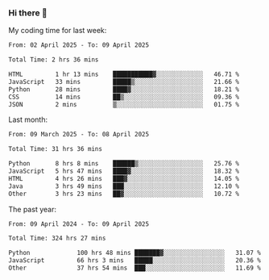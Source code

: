 ### Hi there 👋

My coding time for last week:

<!--START_SECTION:week-->

```txt
From: 02 April 2025 - To: 09 April 2025

Total Time: 2 hrs 36 mins

HTML         1 hr 13 mins    ███████████▓░░░░░░░░░░░░░   46.71 %
JavaScript   33 mins         █████▒░░░░░░░░░░░░░░░░░░░   21.66 %
Python       28 mins         ████▓░░░░░░░░░░░░░░░░░░░░   18.21 %
CSS          14 mins         ██▒░░░░░░░░░░░░░░░░░░░░░░   09.36 %
JSON         2 mins          ▒░░░░░░░░░░░░░░░░░░░░░░░░   01.75 %
```

<!--END_SECTION:week-->

Last month:

<!--START_SECTION:month-->

```txt
From: 09 March 2025 - To: 08 April 2025

Total Time: 31 hrs 36 mins

Python       8 hrs 8 mins    ██████▒░░░░░░░░░░░░░░░░░░   25.76 %
JavaScript   5 hrs 47 mins   ████▓░░░░░░░░░░░░░░░░░░░░   18.32 %
HTML         4 hrs 26 mins   ███▓░░░░░░░░░░░░░░░░░░░░░   14.05 %
Java         3 hrs 49 mins   ███░░░░░░░░░░░░░░░░░░░░░░   12.10 %
Other        3 hrs 23 mins   ██▓░░░░░░░░░░░░░░░░░░░░░░   10.72 %
```

<!--END_SECTION:month-->

The past year:

<!--START_SECTION:year-->

```txt
From: 09 April 2024 - To: 09 April 2025

Total Time: 324 hrs 27 mins

Python             100 hrs 48 mins ███████▓░░░░░░░░░░░░░░░░░   31.07 %
JavaScript         66 hrs 3 mins   █████░░░░░░░░░░░░░░░░░░░░   20.36 %
Other              37 hrs 54 mins  ███░░░░░░░░░░░░░░░░░░░░░░   11.69 %
```

<!--END_SECTION:year-->
